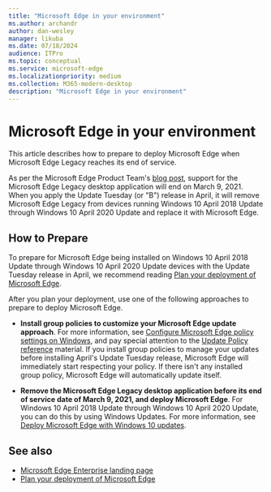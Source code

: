```yaml
---
title: "Microsoft Edge in your environment"
ms.author: archandr
author: dan-wesley
manager: likuba
ms.date: 07/18/2024
audience: ITPro
ms.topic: conceptual
ms.service: microsoft-edge
ms.localizationpriority: medium
ms.collection: M365-modern-desktop
description: "Microsoft Edge in your environment"
---
```


# Microsoft Edge in your environment

This article describes how to prepare to deploy Microsoft Edge when Microsoft Edge Legacy reaches its end of service.

As per the Microsoft Edge Product Team's [blog post](https://aka.ms/EdgeLegacyEOS), support for the Microsoft Edge Legacy desktop application will end on March 9, 2021. When you apply the Update Tuesday (or "B") release in April, it will remove Microsoft Edge Legacy from devices running Windows 10 April 2018 Update through Windows 10 April 2020 Update and replace it with Microsoft Edge.

## How to Prepare

To prepare for Microsoft Edge being installed on Windows 10 April 2018 Update through Windows 10 April 2020 Update devices with the Update Tuesday release in April, we recommend reading [Plan your deployment of Microsoft Edge](deploy-edge-plan-deployment.md).

After you plan your deployment, use one of the following approaches to prepare to deploy Microsoft Edge.

- **Install group policies to customize your Microsoft Edge update approach**. For more information, see [Configure Microsoft Edge policy settings on Windows](configure-microsoft-edge.md), and pay special attention to the [Update Policy reference](microsoft-edge-update-policies.md) material. If you install group policies to manage your updates before installing April's Update Tuesday release, Microsoft Edge will immediately start respecting your policy. If there isn't any installed group policy, Microsoft Edge will automatically update itself.

- **Remove the Microsoft Edge Legacy desktop application before its end of service date of March 9, 2021, and deploy Microsoft Edge**. For Windows 10 April 2018 Update through Windows 10 April 2020 Update, you can do this by using Windows Updates. For more information, see [Deploy Microsoft Edge with Windows 10 updates](deploy-edge-with-windows-10-updates.md).

## See also

- [Microsoft Edge Enterprise landing page](https://aka.ms/EdgeEnterprise)
- [Plan your deployment of Microsoft Edge](deploy-edge-plan-deployment.md)